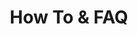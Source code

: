 ---
title: How To & FAQ
description: Unsere Howtos und FAQ helfen Ihnen bei der Konfiguration spezieller Themen und geben Ihnen Antworten auf häufig gestellte Fragen.
icon: "fa fa-wrench"
type : "pages"
weight: 13
---